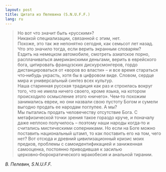 ```yaml
---
layout: post
title: Цитата из Пелевина (S.N.U.F.F.) 
lang: ru
---
```


> Но вот что значит быть «русским»?  
> Никакой специализации, связанной с этим, нет.  
> Похоже, это так же непонятно сегодня, как семьсот лет назад.  
> Что это значило тогда, если верить экранным словарям?  
> Ездить на немецком автомобиле, смотреть азиатское порно, расплачиваться американскими деньгами, верить в еврейского бога, цитировать французских дискурсмонгеров, гордо дистанцироваться от «воров во власти» – и все время стараться что&#8209;нибудь украсть, хотя бы в цифровом виде. Словом, сердце мира и универсальный синтез всех культур.  
> Наша старинная русская традиция как раз и строилась вокруг того, что не имела ничего своего, кроме языка, на котором происходило осмысление этого «ничего». Чем&#8209;то похожим занимались евреи, но они назвали свою пустоту Богом и сумели выгодно продать ее народам поглупее. А мы?  
> Мы пытались продать человечеству отсутствие Бога. С метафизической точки зрения такое гораздо круче, и поначалу даже неплохо получилось – поэтому наши народы когда&#8209;то и считались мистическими соперниками. Но если на Боге можно поставить национальный штамп, то как поставить его на том, чего нет? Вот отсюда и древний цивилизационный кризис моих предков, проблемы с самоидентификацией и заниженная самооценка, постоянно приводившая к засилью церковно&#8209;бюрократического мракобесия и анальной тирании.  

*В. Пелевин, S.N.U.F.F.*
